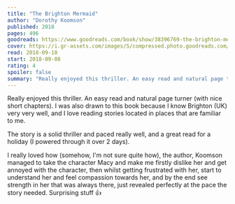 ```yaml
---
title: "The Brighton Mermaid"
author: "Dorothy Koomson"
published: 2018
pages: 496
goodreads: https://www.goodreads.com/book/show/38396769-the-brighton-mermaid
cover: https://i.gr-assets.com/images/S/compressed.photo.goodreads.com/books/1534690573l/38396769._SX98_.jpg
read: 2018-09-10
start: 2018-09-08
rating: 4
spoiler: false
summary: "Really enjoyed this thriller. An easy read and natural page turner (with nice short chapters). I was also drawn to this book because I know Brighton (UK) very very well, and I love reading stories located in places that are familiar to me."
---
```


Really enjoyed this thriller. An easy read and natural page turner (with nice short chapters). I was also drawn to this book because I know Brighton (UK) very very well, and I love reading stories located in places that are familiar to me.  
  
The story is a solid thriller and paced really well, and a great read for a holiday (I powered through it over 2 days).  
  
I really loved how (somehow, I'm not sure quite how), the author, Koomson managed to take the character Macy and make me firstly dislike her and get annoyed with the character, then whilst getting frustrated with her, start to understand her and feel compassion towards her, and by the end see strength in her that was always there, just revealed perfectly at the pace the story needed. Surprising stuff 👍